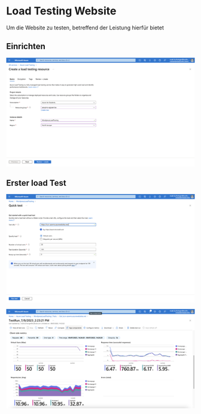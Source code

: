 # Load Testing Website
Um die Website zu testen, betreffend der Leistung hierfür bietet 


## Einrichten

![](attachments/Pasted%20image%2020230708171636.png)


## Erster load Test


![](attachments/Pasted%20image%2020230709142311.png)


![](attachments/Pasted%20image%2020230709221441.png)
